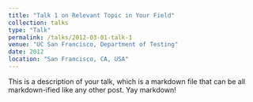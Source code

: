 ```yaml
---
title: "Talk 1 on Relevant Topic in Your Field"
collection: talks
type: "Talk"
permalink: /talks/2012-03-01-talk-1
venue: "UC San Francisco, Department of Testing"
date: 2012
location: "San Francisco, CA, USA"
---
```


This is a description of your talk, which is a markdown file that can be all markdown-ified like any other post. Yay markdown!
